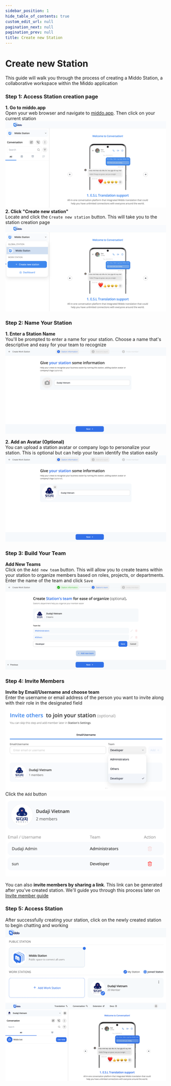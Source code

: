 ```yaml
---
sidebar_position: 1
hide_table_of_contents: true
custom_edit_url: null
pagination_next: null
pagination_prev: null
title: Create new Station
---
```

# Create new Station

This guide will walk you through the process of creating a Middo Station, a collaborative workspace within the Middo application  

### Step 1: Access Station creation page

**1\. Go to middo.app**  
Open your web browser and navigate to [middo.app](https:/middo.app). Then click on your current station  
![](./img/how-to-create-station-1.png)
**2\. Click "Create new station"**  
Locate and click the `Create new station` button. This will take you to the station creation page  
![](./img/how-to-create-station-2.png)

### Step 2: Name Your Station

**1\. Enter a Station Name**  
You'll be prompted to enter a name for your station. Choose a name that's descriptive and easy for your team to recognize  
![](./img/how-to-create-station-3.png)

**2\. Add an Avatar (Optional)**  
You can upload a station avatar or company logo to personalize your station. This is optional but can help your team identify the station easily  
![](./img/how-to-create-station-4.png)  
### Step 3: Build Your Team

**Add New Teams**  
Click on the `Add new team` button. This will allow you to create teams within your station to organize members based on roles, projects, or departments. Enter the name of the team and click `Save`  
![](./img/how-to-create-station-5.png)



### Step 4: Invite Members  
**Invite by Email/Username and choose team**  
Enter the username or email address of the person you want to invite along with their role in the designated field  
![](./img/how-to-create-station-6.png)  
Click the `Add` button  
![](./img/how-to-create-station-7.png)

You can also **invite members by sharing a link**. This link can be generated after you've created station. We'll guide you through this process later on [Invite member guide](./invite-members)

### Step 5: Access Station

After successfully creating your station, click on the newly created station to begin chatting and working  
![](./img/how-to-create-station-8.png)  
![](./img/how-to-create-station-9.png)

